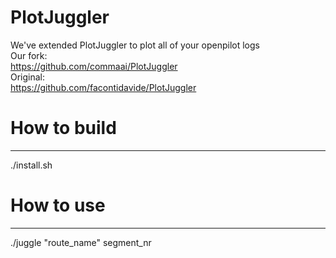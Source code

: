 # PlotJuggler
We've extended PlotJuggler to plot all of your openpilot logs <br/>
Our fork: <br/>
https://github.com/commaai/PlotJuggler <br/>
Original: <br/>
https://github.com/facontidavide/PlotJuggler <br/>

# How to build
------

./install.sh

# How to use
------

./juggle "route_name" segment_nr




